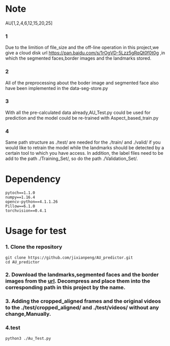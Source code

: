 # Note
AU[1,2,4,6,12,15,20,25]

### 1
Due to the limition of file_size  and the off-line operation in this project,we give a cloud disk url https://pan.baidu.com/s/1rOgVD-5Lzz5gRqQt0f0t0g ,in which the segmented faces,border images and the landmarks stored.

### 2
All of the preprocessing about the boder image and segmented face also have been implemented in the data-seg-store.py

### 3
With all the pre-calculated data already,AU_Test.py could be used for prediction and the model could be re-trained with Aspect_based_train.py 
### 4
Same path structure as ./test/ are needed for the ./train/ and ./valid/ if you would like to retrain the model while the landmarks should be detected by a certain tool to which you have access. In addition, the label files need to be add to the path ./Training_Set/, so do the path ./Validation_Set/. 

# Dependency
    pytoch==1.1.0
    numpy==1.16.4
    opencv-python==4.1.1.26
    Pillow==6.1.0
    torchvision==0.4.1

# Usage for test
### 1. Clone the repository
    git clone https://github.com/jixianpeng/AU_predictor.git 
    cd AU_predictor
### 2. Download the landmarks,segmented faces and the border images from the [url](https://pan.baidu.com/s/1rOgVD-5Lzz5gRqQt0f0t0g). Decompress and place them into the corresponding path in this project by the name.
### 3. Adding the cropped_aligned frames and the original videos to the ./test/cropped_aligned/ and ./test/videos/ without any change,Manually.
### 4.test
    python3 ./Au_Test.py

